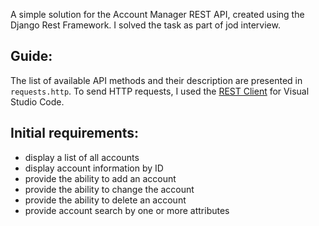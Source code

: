 A simple solution for the Account Manager REST API, created using the Django Rest Framework. I solved the task as part of jod interview. 


## Guide:
The list of available API methods and their description are presented in `requests.http`.
To send HTTP requests, I used the [REST Client](https://marketplace.visualstudio.com/items?itemName=humao.rest-client) for Visual Studio Code.

## Initial requirements:

- display a list of all accounts
- display account information by ID
- provide the ability to add an account
- provide the ability to change the account
- provide the ability to delete an account
- provide account search by one or more attributes
